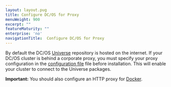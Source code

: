 ```yaml
---
layout: layout.pug
title: Configure DC/OS for Proxy
menuWeight: 900
excerpt: ""
featureMaturity: ""
enterprise: 'no'
navigationTitle:  Configure DC/OS for Proxy
---
```


<!-- This source repo for this topic is https://github.com/dcos/dcos-docs -->


By default the DC/OS [Universe](https://github.com/mesosphere/universe) repository is hosted on the internet. If your DC/OS cluster is behind a corporate proxy, you must specify your proxy configuration in the [configuration file](/1.10/installing/custom/configuration/configuration-parameters/#use_proxy) file before installation. This will enable your cluster to connect to the Universe packages. 

**Important:** You should also configure an HTTP proxy for [Docker](https://docs.docker.com/engine/admin/systemd/#/http-proxy). 
